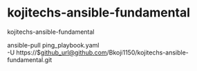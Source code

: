# kojitechs-ansible-fundamental
kojitechs-ansible-fundamental

ansible-pull ping_playbook.yaml \
    -U https://$github_url@github.com/Bkoji1150/kojitechs-ansible-fundamental.git 